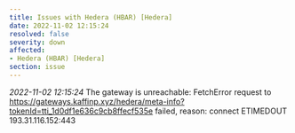 ```yaml
---
title: Issues with Hedera (HBAR) [Hedera]
date: 2022-11-02 12:15:24
resolved: false
severity: down
affected:
- Hedera (HBAR) [Hedera]
section: issue
---
```


*2022-11-02 12:15:24* The gateway is unreachable: FetchError request to https://gateways.kaffinp.xyz/hedera/meta-info?tokenId=tti_1d0df1e636c9cb8ffecf535e failed, reason: connect ETIMEDOUT 193.31.116.152:443